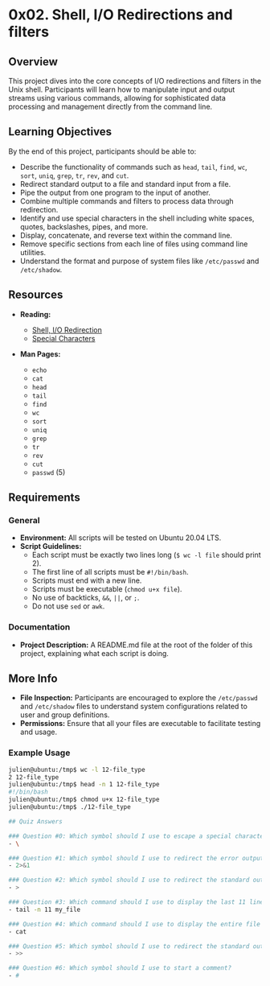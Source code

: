 # 0x02. Shell, I/O Redirections and filters

## Overview

This project dives into the core concepts of I/O redirections and filters in the Unix shell. Participants will learn how to manipulate input and output streams using various commands, allowing for sophisticated data processing and management directly from the command line.

## Learning Objectives

By the end of this project, participants should be able to:

- Describe the functionality of commands such as `head`, `tail`, `find`, `wc`, `sort`, `uniq`, `grep`, `tr`, `rev`, and `cut`.
- Redirect standard output to a file and standard input from a file.
- Pipe the output from one program to the input of another.
- Combine multiple commands and filters to process data through redirection.
- Identify and use special characters in the shell including white spaces, quotes, backslashes, pipes, and more.
- Display, concatenate, and reverse text within the command line.
- Remove specific sections from each line of files using command line utilities.
- Understand the format and purpose of system files like `/etc/passwd` and `/etc/shadow`.

## Resources

- **Reading:**
  - [Shell, I/O Redirection](#)
  - [Special Characters](#)

- **Man Pages:**
  - `echo`
  - `cat`
  - `head`
  - `tail`
  - `find`
  - `wc`
  - `sort`
  - `uniq`
  - `grep`
  - `tr`
  - `rev`
  - `cut`
  - `passwd` (5)

## Requirements

### General

- **Environment:** All scripts will be tested on Ubuntu 20.04 LTS.
- **Script Guidelines:**
  - Each script must be exactly two lines long (`$ wc -l file` should print 2).
  - The first line of all scripts must be `#!/bin/bash`.
  - Scripts must end with a new line.
  - Scripts must be executable (`chmod u+x file`).
  - No use of backticks, `&&`, `||`, or `;`.
  - Do not use `sed` or `awk`.

### Documentation

- **Project Description:** A README.md file at the root of the folder of this project, explaining what each script is doing.

## More Info

- **File Inspection:** Participants are encouraged to explore the `/etc/passwd` and `/etc/shadow` files to understand system configurations related to user and group definitions.
- **Permissions:** Ensure that all your files are executable to facilitate testing and usage.

### Example Usage

```bash
julien@ubuntu:/tmp$ wc -l 12-file_type
2 12-file_type
julien@ubuntu:/tmp$ head -n 1 12-file_type
#!/bin/bash
julien@ubuntu:/tmp$ chmod u+x 12-file_type
julien@ubuntu:/tmp$ ./12-file_type

## Quiz Answers

### Question #0: Which symbol should I use to escape a special character?
- \

### Question #1: Which symbol should I use to redirect the error output to the standard output?
- 2>&1

### Question #2: Which symbol should I use to redirect the standard output to a file (overwrite the file)?
- >

### Question #3: Which command should I use to display the last 11 lines of a file?
- tail -n 11 my_file

### Question #4: Which command should I use to display the entire file content?
- cat

### Question #5: Which symbol should I use to redirect the standard output to a file (appending to the file)?
- >>

### Question #6: Which symbol should I use to start a comment?
- #
